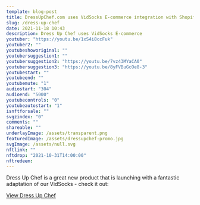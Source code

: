 ```yaml
---
template: blog-post
title: DressUpChef.com uses VidSocks E-commerce integration with Shopify to launch their new product line
slug: /dress-up-chef
date: 2021-11-18 10:43
description: Dress Up Chef uses VidSocks E-commerce
youtuber: "https://youtu.be/1xS4i8ccFuk"
youtuber2: ""
youtubeshoworiginal: ""
youtubersuggestion1: ""
youtubersuggestion2: "https://youtu.be/7vz43MYaCA0"
youtubersuggestion3: "https://youtu.be/8yFVBuGcOe8-3"
youtubestart: ""
youtubeend: ""
youtubemute: "1"
audiostart: "304"
audioend: "5000"
youtubecontrols: "0"
youtubeautostart: "1"
isnftforsale: ""
svgzindex: "0"
comments: ""
shareable: ""
underlayImage: /assets/transparent.png
featuredImage: /assets/dressupchef-promo.jpg
svgImage: /assets/null.svg
nftlink: ""
nftdrop: "2021-10-31T14:00:00"
nftredeem:
---
```



Dress Up Chef is a great new product that is launching with a fantastic adaptation of our VidSocks - check it out:

<a class="button fire " href="https://dressupchef.com">View Dress Up Chef</a>


